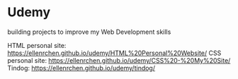 # Udemy
building projects to improve my Web Development skills

HTML personal site: https://ellenrchen.github.io/udemy/HTML%20Personal%20Website/
CSS personal site: https://ellenrchen.github.io/udemy/CSS%20-%20My%20Site/
Tindog: https://ellenrchen.github.io/udemy/tindog/
